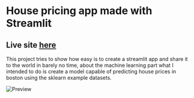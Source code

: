 # House pricing app made with Streamlit

## Live site [here](https://housing-prices-boston-app.herokuapp.com/)

This project tries to show how easy is to create a streamlit app and share it to the world in barely no time, about the machine learning part
what I intended to do is create a model capable of predicting house prices in boston using the sklearn example datasets.


![Preview](https://media.giphy.com/media/1dyCXPI0w9sAZDxzIp/giphy.gif)
